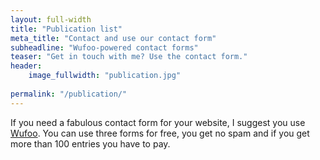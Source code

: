 ```yaml
---
layout: full-width
title: "Publication list"
meta_title: "Contact and use our contact form"
subheadline: "Wufoo-powered contact forms"
teaser: "Get in touch with me? Use the contact form."
header:
    image_fullwidth: "publication.jpg"
   
permalink: "/publication/"
---
```

If you need a fabulous contact form for your website, I suggest you use [Wufoo][1]. You can use three forms for free, you get no spam and if you get more than 100 entries you have to pay.


 [1]: http://www.wufoo.com/
